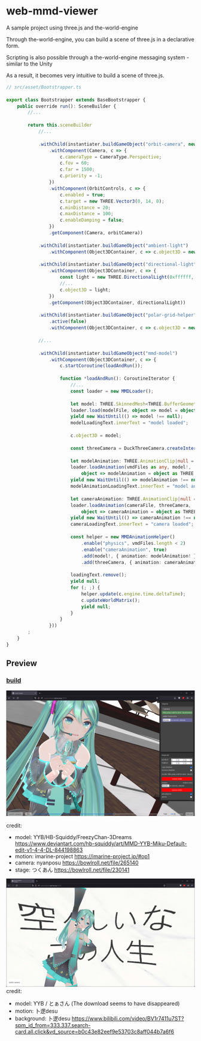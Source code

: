 # web-mmd-viewer

A sample project using three.js and the-world-engine

Through the-world-engine, you can build a scene of three.js in a declarative form.

Scripting is also possible through a the-world-engine messaging system - similar to the Unity

As a result, it becomes very intuitive to build a scene of three.js.

```typescript
// src/asset/Bootstrapper.ts

export class Bootstrapper extends BaseBootstrapper {
    public override run(): SceneBuilder {
        //...
        
        return this.sceneBuilder
            //...

            .withChild(instantiater.buildGameObject("orbit-camera", new THREE.Vector3(0, 0, 40))
                .withComponent(Camera, c => {
                    c.cameraType = CameraType.Perspective;
                    c.fov = 60;
                    c.far = 1500;
                    c.priority = -1;
                })
                .withComponent(OrbitControls, c => {
                    c.enabled = true;
                    c.target = new THREE.Vector3(0, 14, 0);
                    c.minDistance = 20;
                    c.maxDistance = 100;
                    c.enableDamping = false;
                })
                .getComponent(Camera, orbitCamera))
            
            .withChild(instantiater.buildGameObject("ambient-light")
                .withComponent(Object3DContainer, c => c.object3D = new THREE.HemisphereLight(0xffffff, 0xffffff, 0.3)))

            .withChild(instantiater.buildGameObject("directional-light", new THREE.Vector3(-20, 30, 100))
                .withComponent(Object3DContainer, c => {
                    const light = new THREE.DirectionalLight(0xffffff, 0.5);
                    //...
                    c.object3D = light;
                })
                .getComponent(Object3DContainer, directionalLight))

            .withChild(instantiater.buildGameObject("polar-grid-helper")
                .active(false)
                .withComponent(Object3DContainer, c => c.object3D = new THREE.GridHelper(30, 10)))
        
            //...

            .withChild(instantiater.buildGameObject("mmd-model")
                .withComponent(Object3DContainer, c => {
                    c.startCoroutine(loadAndRun());

                    function *loadAndRun(): CoroutineIterator {
                        //...
                        const loader = new MMDLoader();

                        let model: THREE.SkinnedMesh<THREE.BufferGeometry, THREE.Material | THREE.Material[]>|null = null;
                        loader.load(modelFile, object => model = object, makeProgressUpdate("model", modelLoadingText));
                        yield new WaitUntil(() => model !== null);
                        modelLoadingText.innerText = "model loaded";

                        c.object3D = model;

                        const threeCamera = DuckThreeCamera.createInterface(camera.ref!, false).toThreeCamera();
                        
                        let modelAnimation: THREE.AnimationClip|null = null;
                        loader.loadAnimation(vmdFiles as any, model!,
                            object => modelAnimation = object as THREE.AnimationClip, makeProgressUpdate("model animation", modelAnimationLoadingText));
                        yield new WaitUntil(() => modelAnimation !== null);
                        modelAnimationLoadingText.innerText = "model animation loaded";

                        let cameraAnimation: THREE.AnimationClip|null = null;
                        loader.loadAnimation(cameraFile, threeCamera,
                            object => cameraAnimation = object as THREE.AnimationClip, makeProgressUpdate("camera motion", cameraLoadingText));
                        yield new WaitUntil(() => cameraAnimation !== null);
                        cameraLoadingText.innerText = "camera loaded";
                        
                        const helper = new MMDAnimationHelper()
                            .enable("physics", vmdFiles.length < 2)
                            .enable("cameraAnimation", true)
                            .add(model!, { animation: modelAnimation! })
                            .add(threeCamera, { animation: cameraAnimation! });

                        loadingText.remove();
                        yield null;
                        for (; ;) {
                            helper.update(c.engine.time.deltaTime);
                            c.updateWorldMatrix();
                            yield null;
                        }
                    }
                }))
        ;
    }
}
```
## Preview

### [build](https://noname0310.github.io/web-mmd-viewer/)

![ingame2](ingame2.png)

credit:

- model: YYB/HB-Squiddy/FreezyChan-3Dreams
  https://www.deviantart.com/hb-squiddy/art/MMD-YYB-Miku-Default-edit-v1-4-4-DL-844198863
- motion: imarine-project
  https://imarine-project.jp/#op1
- camera: nyanposu
  https://bowlroll.net/file/265140
- stage: つくあん
  https://bowlroll.net/file/230141

![ingame](ingame.png)
credit:

- model: YYB / とぁさん (The download seems to have disappeared)
- motion: 卜逻desu
- background: 卜逻desu
https://www.bilibili.com/video/BV1r7411u7ST?spm_id_from=333.337.search-card.all.click&vd_source=b0c43e82eef9e53703c8aff044b7a6f6
